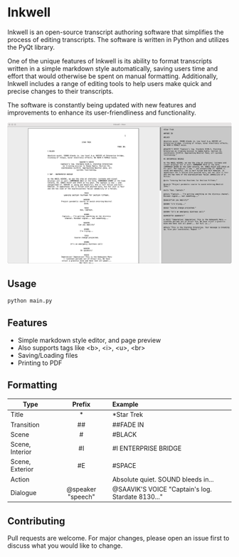 # Inkwell

Inkwell is an open-source transcript authoring software that simplifies the process of editing transcripts. The software is written in Python and utilizes the PyQt library.

One of the unique features of Inkwell is its ability to format transcripts written in a simple markdown style automatically, saving users time and effort that would otherwise be spent on manual formatting. Additionally, Inkwell includes a range of editing tools to help users make quick and precise changes to their transcripts.

The software is constantly being updated with new features and improvements to enhance its user-friendliness and functionality. 

![Example](https://github.com/nichnet/movie-script/blob/master/example/example_1.png)


## Usage
```python
python main.py
```


## Features
- Simple markdown style editor, and page preview
- Also supports tags like \<b>, \<i>, \<u>, \<br>
- Saving/Loading files
- Printing to PDF


## Formatting

| Type | Prefix | Example |
| --- | :---: | :--- |
|Title|\*| \*Star Trek|
|Transition|##| ##FADE IN |
|Scene|#| #BLACK
|Scene, Interior |#I | #I ENTERPRISE BRIDGE
|Scene, Exterior |#E | #SPACE
|Action||Absolute quiet. SOUND bleeds in...|
|Dialogue|@speaker "speech"| @SAAVIK'S VOICE "Captain's log. Stardate 8130..." |


## Contributing
Pull requests are welcome. For major changes, please open an issue first to discuss what you would like to change.
